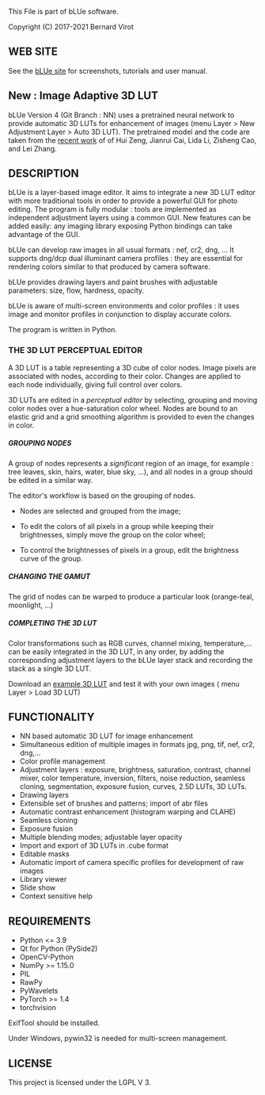 This File is part of bLUe software.

Copyright (C) 2017-2021 Bernard Virot

## WEB SITE

See the [bLUe site](http://bernard.virot.free.fr/) for screenshots, tutorials and user manual.

## New : Image Adaptive 3D LUT

bLUe Version 4 (Git Branch : NN)  uses a pretrained neural network to provide automatic 3D LUTs for enhancement of images (menu Layer > New Adjustment Layer > Auto 3D LUT). The pretrained model and the code are taken from the [recent work](https://github.com/HuiZeng/Image-Adaptive-3DLUT) of of Hui Zeng, Jianrui Cai, Lida Li, Zisheng Cao, and Lei Zhang. 
 
## DESCRIPTION

bLUe is a layer-based image editor. It aims to integrate a new 3D LUT editor with more traditional tools in order to provide a powerful GUI for photo editing. The program is fully modular : tools are implemented as independent
adjustment layers using a common GUI. New features can be added easily:
any imaging library exposing Python bindings can take advantage of the GUI.

bLUe can develop raw images in all usual formats : nef, cr2, dng, ...
It supports dng/dcp dual illuminant camera profiles : they are essential for rendering colors similar to that produced by 
camera software.

bLUe provides drawing layers and paint brushes with adjustable parameters: size, flow, hardness, opacity.

bLUe is aware of multi-screen environments and color profiles : it uses image and
monitor profiles in conjunction to display accurate colors.

The program is written in Python.


### THE 3D LUT PERCEPTUAL EDITOR

A 3D LUT is a table representing a 3D cube of color nodes. Image pixels are associated
with nodes, according to their color. Changes are applied to each node individually,
giving full control over colors. 

3D LUTs are edited in a *perceptual editor* by selecting, grouping and moving color nodes over
a hue-saturation color wheel. Nodes are bound to an elastic grid and a grid smoothing algorithm is provided
to even the changes in color.

 ##### GROUPING NODES
A group of nodes represents a *significant* region of an image,
for example : tree leaves, skin, hairs, water, blue sky, ...), and all nodes in a group should be edited 
in a similar way. 

The editor's workflow is based on the grouping of nodes.

  *  Nodes are selected and grouped from the image;
  
  * To edit the colors of all pixels in a group while keeping their brightnesses, simply move the group on 
  the color wheel;
  
  * To control the brightnesses of pixels in a group, edit the brightness curve of the group.

##### CHANGING THE GAMUT
The grid of nodes can be warped to produce a particular look (orange-teal, moonlight, ...)

##### COMPLETING THE 3D LUT
Color transformations such as RGB curves, channel mixing, temperature,... can be easily integrated in the 3D LUT, in any order, 
by adding the corresponding adjustment layers to the bLUe layer stack and recording the stack as a single 3D LUT. 

Download an [example 3D LUT](http://bernard.virot.free.fr/sunrise.cube) and test it with your own images ( menu Layer > Load 3D LUT)

## FUNCTIONALITY

* NN based automatic 3D LUT for image enhancement
* Simultaneous edition of multiple images in formats jpg, png, tif, nef, cr2, dng,...
* Color profile management
* Adjustment layers : exposure, brightness, saturation, contrast, channel mixer, color temperature, inversion, filters, noise reduction,
seamless cloning, segmentation, exposure fusion, curves, 2.5D LUTs, 3D LUTs.
* Drawing layers
* Extensible set of brushes and patterns; import of abr files
* Automatic contrast enhancement (histogram warping and CLAHE)
* Seamless cloning
* Exposure fusion
* Multiple blending modes; adjustable layer opacity
* Import and export of 3D LUTs in .cube format
* Editable masks
* Automatic import of camera specific profiles for development of raw images
* Library viewer
* Slide show
* Context sensitive help

## REQUIREMENTS

* Python <= 3.9
* Qt for Python (PySide2)
* OpenCV-Python
* NumPy >= 1.15.0
* PIL
* RawPy
* PyWavelets
* PyTorch >= 1.4
* torchvision

ExifTool should be installed.

Under Windows,  pywin32 is needed for multi-screen management.

## LICENSE

 This project is licensed under the LGPL V 3.
